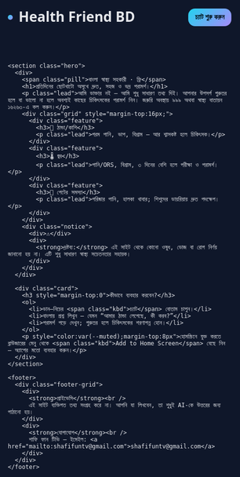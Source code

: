 <!DOCTYPE html>
<html lang="bn">
<head>
  <meta charset="utf-8" />
  <meta name="viewport" content="width=device-width, initial-scale=1" />
  <title>Health Friend BD — বাংলা স্বাস্থ্য সহকারী</title>
  <meta name="description" content="বাংলা ভাষায় সাধারণ স্বাস্থ্য পরামর্শ — বিনামূল্যে, সহজ ও ভদ্র টোনে। জরুরি হলে ৯৯৯ বা ১৬২৬৩-এ যোগাযোগ করুন।" />
  <link rel="preconnect" href="https://fonts.googleapis.com">
  <link rel="preconnect" href="https://fonts.gstatic.com" crossorigin>
  <link href="https://fonts.googleapis.com/css2?family=Noto+Sans+Bengali:wght@400;600;700&display=swap" rel="stylesheet">
  <style>
    :root {
      --bg: #0f172a;          /* slate-900 */
      --card: #111827;        /* gray-900 */
      --muted: #94a3b8;       /* slate-400 */
      --text: #e5e7eb;        /* gray-200 */
      --accent: #22d3ee;      /* cyan-400 */
      --accent-2: #a78bfa;    /* violet-400 */
      --success: #34d399;     /* emerald-400 */
      --warn: #fbbf24;        /* amber-400 */
      --danger: #fb7185;      /* rose-400 */
    }
    * { box-sizing: border-box; }
    html, body { margin:0; padding:0; font-family: "Noto Sans Bengali", system-ui, -apple-system, Segoe UI, Roboto, Helvetica, Arial, sans-serif; background: var(--bg); color: var(--text); }
    a { color: var(--accent); text-decoration: none; }
    .container { max-width: 1100px; margin: 0 auto; padding: 24px; }
    header { display:flex; align-items:center; justify-content:space-between; gap:16px; padding: 16px 0; }
    .brand { display:flex; align-items:center; gap:12px; font-weight:700; font-size: clamp(20px, 3vw, 28px); }
    .brand .dot { width:10px; height:10px; border-radius:999px; background: linear-gradient(135deg, var(--accent), var(--accent-2)); display:inline-block; }
    .cta { display:inline-flex; align-items:center; gap:8px; background: linear-gradient(135deg, var(--accent), var(--accent-2)); color:#001016; font-weight:700; border:none; padding:10px 14px; border-radius:14px; cursor:pointer; }
    .hero { display:grid; grid-template-columns: 1.2fr 1fr; gap:24px; align-items:center; padding: 20px 0 8px; }
    @media (max-width: 900px){ .hero{ grid-template-columns: 1fr; } }
    .card { background: linear-gradient(180deg, #0b1220, #0a0f1a); border:1px solid #1f2937; border-radius: 16px; padding: 20px; box-shadow: 0 10px 30px rgba(0,0,0,.35); }
    .pill { display:inline-block; background:#0b2a32; color:#8af3ff; padding:6px 10px; border-radius:999px; border:1px solid #164e63; font-size:12px; letter-spacing:.2px; }
    h1 { margin:.2em 0 .4em; font-size: clamp(28px, 5vw, 44px); line-height:1.15; }
    p.lead { color: var(--muted); font-size: clamp(15px, 2.5vw, 18px); }
    .grid { display:grid; grid-template-columns: repeat(3, 1fr); gap:16px; }
    @media (max-width: 900px){ .grid{ grid-template-columns: 1fr; } }
    .feature { background: #0b1020; border:1px solid #1e293b; padding:16px; border-radius:14px; }
    .feature h3{ margin:4px 0 8px; font-size:18px; }
    .badge { font-size: 12px; color:#0b1220; background: var(--success); padding:3px 8px; border-radius:999px; font-weight:700; }
    .notice { display:flex; gap:12px; align-items:flex-start; background:#20140f; border:1px solid #4a1d09; color:#ffd7ae; padding:12px 14px; border-radius:12px; margin-top:12px; }
    .notice strong{ color:#ffb86b; }
    footer{ margin: 32px 0 80px; color: var(--muted); font-size:14px; }
    .footer-grid{ display:grid; grid-template-columns: 1fr 1fr; gap:16px; }
    @media (max-width: 700px){ .footer-grid{ grid-template-columns: 1fr; } }
    .kbd { font-family: ui-monospace, SFMono-Regular, Menlo, monospace; font-size: 12px; background:#0b1020; border:1px solid #233044; padding:2px 6px; border-radius:6px; }
  </style>
</head>
<body>
  <div class="container">
    <header>
      <div class="brand"><span class="dot"></span> Health Friend BD</div>
      <button class="cta" onclick="window.botpress && window.botpress.open()">চ্যাট শুরু করুন</button>
    </header>

    <section class="hero">
      <div>
        <span class="pill">বাংলা স্বাস্থ্য সহকারী · ফ্রি</span>
        <h1>প্রতিদিনের ছোটখাটো অসুখে দ্রুত, সহজ ও ভদ্র পরামর্শ।</h1>
        <p class="lead">আমি ডাক্তার নই — আমি শুধু সাধারণ তথ্য দিই। আপনার উপসর্গ গুরুতর হলে বা ভালো না হলে অবশ্যই কাছের চিকিৎসকের পরামর্শ নিন। জরুরি অবস্থায় ৯৯৯ অথবা স্বাস্থ্য বাতায়ন ১৬২৬৩-এ কল করুন।</p>
        <div class="grid" style="margin-top:16px;">
          <div class="feature">
            <h3>🤧 ঠান্ডা/কাশি</h3>
            <p class="lead">গরম পানি, ভাপ, বিশ্রাম — আর শ্বাসকষ্ট হলে চিকিৎসক।</p>
          </div>
          <div class="feature">
            <h3>🌡️ জ্বর</h3>
            <p class="lead">পানি/ORS, বিশ্রাম, ৩ দিনের বেশি হলে পরীক্ষা ও পরামর্শ।</p>
          </div>
          <div class="feature">
            <h3>🍲 পেটের সমস্যা</h3>
            <p class="lead">পরিষ্কার পানি, হালকা খাবার; শিশুদের ডায়রিয়ায় দ্রুত পদক্ষেপ।</p>
          </div>
        </div>
        <div class="notice">
          <div>⚠️</div>
          <div>
            <strong>দ্রষ্টব্য:</strong> এই সাইট থেকে কোনো ওষুধ, ডোজ বা রোগ নির্ণয় জানানো হয় না। এটি শুধু সাধারণ স্বাস্থ্য সচেতনতার সহায়ক।
          </div>
        </div>
      </div>

      <div class="card">
        <h3 style="margin-top:0">কীভাবে ব্যবহার করবেন?</h3>
        <ol>
          <li>ডান–নিচের <span class="kbd">চ্যাট</span> বোতাম চাপুন।</li>
          <li>বাংলায় প্রশ্ন লিখুন — যেমন “আমার ঠান্ডা লেগেছে, কী করব?”</li>
          <li>পরামর্শ পড়ে দেখুন; গুরুতর হলে চিকিৎসকের শরণাপন্ন হোন।</li>
        </ol>
        <p style="color:var(--muted);margin-top:8px">হোমস্ক্রিনে যুক্ত করতে ব্রাউজারের মেনু থেকে <span class="kbd">Add to Home Screen</span> বেছে নিন — অ্যাপের মতো ব্যবহার করুন।</p>
      </div>
    </section>

    <footer>
      <div class="footer-grid">
        <div>
          <strong>প্রাইভেসি</strong><br />
          এই সাইট ব্যক্তিগত তথ্য সংগ্রহ করে না। আপনি যা লিখবেন, তা শুধুই AI-কে উত্তরের জন্য পাঠানো হয়।
        </div>
        <div>
          <strong>যোগাযোগ</strong><br />
          শাফি ফান টিভি — ইমেইল: <a href="mailto:shafifuntv@gmail.com">shafifuntv@gmail.com</a>
        </div>
      </div>
    </footer>
  </div>

  <!-- Botpress Cloud Webchat Embed -->
  <!-- ❶ এই দুইটি স্ক্রিপ্ট অপরিবর্তিত রাখুন -->
  <script src="https://cdn.botpress.cloud/webchat/v2.2/inject.js"></script>
  <!-- ❷ নিচের লিঙ্কে <BOT_ID> অংশটি আপনার Botpress বট আইডি দিয়ে বদলান -->
  <script src="https://mediafiles.botpress.cloud/<BOT_ID>/webchat/v2.2/config.js"></script>

  <script>
    // ঐচ্ছিক: ওয়েবচ্যাট ওপেন করার সহজ API
    window.botpress = {
      open: function(){
        if (window.botpressWebChat) {
          window.botpressWebChat.sendEvent({ type: 'show' });
          window.botpressWebChat.sendEvent({ type: 'open' });
        }
      }
    };
  </script>
</body>
</html>
<script>
(function(){if(!window.chatbase||window.chatbase("getState")!=="initialized"){window.chatbase=(...arguments)=>{if(!window.chatbase.q){window.chatbase.q=[]}window.chatbase.q.push(arguments)};window.chatbase=new Proxy(window.chatbase,{get(target,prop){if(prop==="q"){return target.q}return(...args)=>target(prop,...args)}})}const onLoad=function(){const script=document.createElement("script");script.src="https://www.chatbase.co/embed.min.js";script.id="qh-QBSpTeK3Yu7CCsAA6D";script.domain="www.chatbase.co";document.body.appendChild(script)};if(document.readyState==="complete"){onLoad()}else{window.addEventListener("load",onLoad)}})();
</script>
